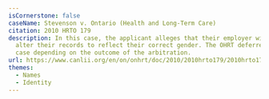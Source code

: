 ```yaml
---
isCornerstone: false
caseName: Stevenson v. Ontario (Health and Long-Term Care)
citation: 2010 HRTO 179
description: In this case, the applicant alleges that their employer will not
  alter their records to reflect their correct gender. The OHRT deferred the
  case depending on the outcome of the arbitration.
url: https://www.canlii.org/en/on/onhrt/doc/2010/2010hrto179/2010hrto179.html?autocompleteStr=Stevenson%20v%20Ontario%20(Health%20and%20Long-Term%20Care)&autocompletePos=1
themes:
  - Names
  - Identity
---
```

